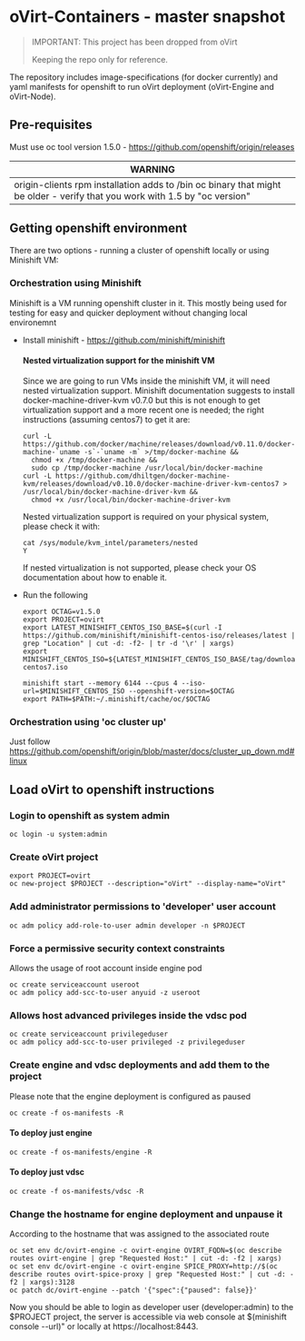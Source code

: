 # oVirt-Containers - master snapshot


> IMPORTANT: This project has been dropped from oVirt
>
> Keeping the repo only for reference.



The repository includes image-specifications (for docker currently) and yaml
manifests for openshift to run oVirt deployment (oVirt-Engine and oVirt-Node).

## Pre-requisites
Must use oc tool version 1.5.0 - https://github.com/openshift/origin/releases

| WARNING |
| ---- |
| origin-clients rpm installation adds to /bin oc binary that might be older - verify that you work with 1.5 by "oc version" |

## Getting openshift environment
There are two options - running a cluster of openshift locally or using
Minishift VM:
### Orchestration using Minishift
Minishift is a VM running openshift cluster in it. This mostly being used for
testing for easy and quicker deployment without changing local environemnt
- Install minishift - https://github.com/minishift/minishift
  #### Nested virtualization support for the minishift VM
  Since we are going to run VMs inside the minishift VM, it will need nested virtualization support. Minishift documentation suggests to install docker-machine-driver-kvm v0.7.0 but this is not enough to get virtualization support and a more recent one is needed; the right instructions (assuming centos7) to get it are:
  ```
  curl -L https://github.com/docker/machine/releases/download/v0.11.0/docker-machine-`uname -s`-`uname -m` >/tmp/docker-machine &&
    chmod +x /tmp/docker-machine &&
    sudo cp /tmp/docker-machine /usr/local/bin/docker-machine
  curl -L https://github.com/dhiltgen/docker-machine-kvm/releases/download/v0.10.0/docker-machine-driver-kvm-centos7 > /usr/local/bin/docker-machine-driver-kvm &&
    chmod +x /usr/local/bin/docker-machine-driver-kvm
  ```
  Nested virtualization support is required on your physical system, please check it with:
  ```
  cat /sys/module/kvm_intel/parameters/nested
  Y
  ```
  If nested virtualization is not supported, please check your OS documentation about how to enable it.

- Run the following
  ```
  export OCTAG=v1.5.0
  export PROJECT=ovirt
  export LATEST_MINISHIFT_CENTOS_ISO_BASE=$(curl -I https://github.com/minishift/minishift-centos-iso/releases/latest | grep "Location" | cut -d: -f2- | tr -d '\r' | xargs)
  export MINISHIFT_CENTOS_ISO=${LATEST_MINISHIFT_CENTOS_ISO_BASE/tag/download}/minishift-centos7.iso

  minishift start --memory 6144 --cpus 4 --iso-url=$MINISHIFT_CENTOS_ISO --openshift-version=$OCTAG
  export PATH=$PATH:~/.minishift/cache/oc/$OCTAG
  ```
### Orchestration using 'oc cluster up'
Just follow https://github.com/openshift/origin/blob/master/docs/cluster_up_down.md#linux

## Load oVirt to openshift instructions
### Login to openshift as system admin
```
oc login -u system:admin
```

### Create oVirt project
```
export PROJECT=ovirt
oc new-project $PROJECT --description="oVirt" --display-name="oVirt"
```

### Add administrator permissions to 'developer' user account
```
oc adm policy add-role-to-user admin developer -n $PROJECT
```

### Force a permissive security context constraints
Allows the usage of root account inside engine pod
```
oc create serviceaccount useroot
oc adm policy add-scc-to-user anyuid -z useroot
```

### Allows host advanced privileges inside the vdsc pod
```
oc create serviceaccount privilegeduser
oc adm policy add-scc-to-user privileged -z privilegeduser
```

### Create engine and vdsc deployments and add them to the project
Please note that the engine deployment is configured as paused
```
oc create -f os-manifests -R
```

#### To deploy just engine
```
oc create -f os-manifests/engine -R
```

#### To deploy just vdsc
```
oc create -f os-manifests/vdsc -R
```

### Change the hostname for engine deployment and unpause it
According to the hostname that was assigned to the associated route
```
oc set env dc/ovirt-engine -c ovirt-engine OVIRT_FQDN=$(oc describe routes ovirt-engine | grep "Requested Host:" | cut -d: -f2 | xargs)
oc set env dc/ovirt-engine -c ovirt-engine SPICE_PROXY=http://$(oc describe routes ovirt-spice-proxy | grep "Requested Host:" | cut -d: -f2 | xargs):3128
oc patch dc/ovirt-engine --patch '{"spec":{"paused": false}}'
```

Now you should be able to login as developer user (developer:admin) to the
$PROJECT project, the server is accessible via web console at
$(minishift console --url)" or locally at https://localhost:8443.
